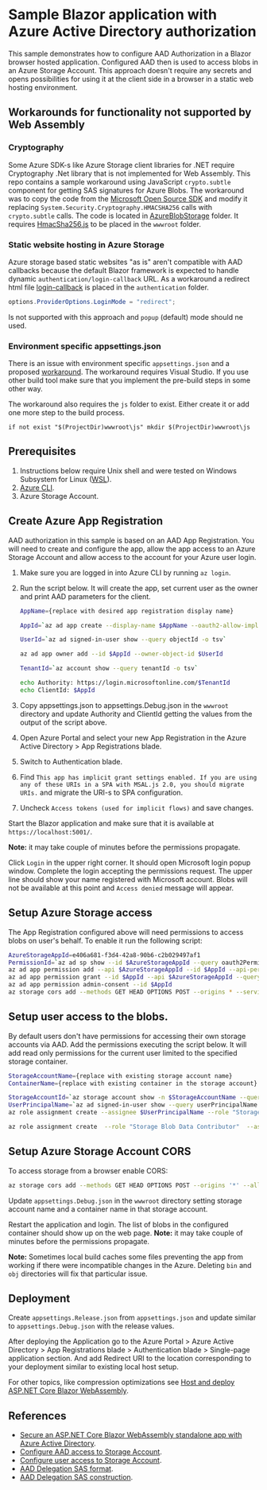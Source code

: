 # Sample Blazor application with Azure Active Directory authorization

This sample demonstrates how to configure AAD Authorization in a Blazor browser hosted application. Configured AAD then is used to access blobs in an Azure Storage Account. This approach doesn't require any secrets and opens possibilities for using it at the client side in a browser in a static web hosting environment.

## Workarounds for functionality not supported by Web Assembly

### Cryptography

Some Azure SDK-s like Azure Storage client libraries for .NET require Cryptography .Net library that is not implemented for Web Assembly. This repo contains a sample workaround using JavaScript `crypto.subtle` component for getting SAS signatures for Azure Blobs. The workaround was to copy the code from the [Microsoft Open Source SDK](https://github.com/Azure/azure-sdk-for-net) and modify it replacing `System.Security.Cryptography.HMACSHA256` calls with `crypto.subtle` calls. The code is located in [AzureBlobStorage](./AzureBlobStorage) folder. It requires [HmacSha256.js](./wwwroot/HmacSha256.js) to be placed in the `wwwroot` folder.

### Static website hosting in Azure Storage

Azure storage based static websites "as is" aren't compatible with AAD callbacks because the default Blazor framework is expected to handle dynamic `authentication/login-callback` URL. As a workaround a redirect html file [login-callback](./wwwroot/authentication/login-callback) is placed in the `authentication` folder.

``` c#
options.ProviderOptions.LoginMode = "redirect";
```
Is not supported with this approach and `popup` (default) mode should ne used.

### Environment specific appsettings.json

There is an issue with environment specific `appsettings.json` and a proposed [workaround](https://github.com/dotnet/aspnetcore/issues/25152#issuecomment-718698235). The workaround requires Visual Studio. If you use other build tool make sure that you implement the pre-build steps in some other way.

The workaround also requires the `js` folder to exist. Either create it or add one more step to the build process.

```
if not exist "$(ProjectDir)wwwroot\js" mkdir $(ProjectDir)wwwroot\js
```

## Prerequisites
1. Instructions below require Unix shell and were tested on Windows Subsystem for Linux ([WSL](https://docs.microsoft.com/en-us/windows/wsl/install-win10)).
1. [Azure CLI](https://docs.microsoft.com/en-us/cli/azure/install-azure-cli).
1. Azure Storage Account.

## Create Azure App Registration

AAD authorization in this sample is based on an AAD App Registration. You will need to create and configure the app, allow the app access to an Azure Storage Account and allow access to the account for your Azure user login.

1. Make sure you are logged in into Azure CLI by running `az login`.
1. Run the script below. It will create the app, set current user as the owner and print AAD parameters for the client.

    ``` bash
    AppName={replace with desired app registration display name}

    AppId=`az ad app create --display-name $AppName --oauth2-allow-implicit-flow true --reply-urls https://localhost:5001/authentication/login-callback --query appId -o tsv`

    UserId=`az ad signed-in-user show --query objectId -o tsv`

    az ad app owner add --id $AppId --owner-object-id $UserId

    TenantId=`az account show --query tenantId -o tsv`
    
    echo Authority: https://login.microsoftonline.com/$TenantId
    echo ClientId: $AppId
    ```
1. Copy appsettings.json to appsettings.Debug.json in the `wwwroot` directory and update Authority and ClientId getting the values from the output of the script above.
1. Open Azure Portal and select your new App Registration in the Azure Active Directory > App Registrations blade.
1. Switch to Authentication blade.
1. Find `This app has implicit grant settings enabled. If you are using any of these URIs in a SPA with MSAL.js 2.0, you should migrate URIs.` and migrate the URI-s to SPA configuration.
1. Uncheck `Access tokens (used for implicit flows)` and save changes.

Start the Blazor application and make sure that it is available at `https://localhost:5001/`.

**Note:** it may take couple of minutes before the permissions propagate.

Click `Login` in the upper right corner. It should open Microsoft login popup window. Complete the login accepting the permissions request. The upper line should show your name registered with Microsoft account. Blobs will not be available at this point and `Access denied` message will appear.

## Setup Azure Storage access

The App Registration configured above will need permissions to access blobs on user's behalf. To enable it run the following script:

``` bash
AzureStorageAppId=e406a681-f3d4-42a8-90b6-c2b029497af1
PermissionId=`az ad sp show --id $AzureStorageAppId --query oauth2Permissions[0].id -o tsv`
az ad app permission add --api $AzureStorageAppId --id $AppId --api-permissions $PermissionId=Scope
az ad app permission grant --id $AppId --api $AzureStorageAppId --query resourceId
az ad app permission admin-consent --id $AppId
az storage cors add --methods GET HEAD OPTIONS POST --origins * --services b --account-name 
```

## Setup user access to the blobs.

By default users don't have permissions for accessing their own storage accounts via AAD. Add the permissions executing the script below. It will add read only permissions for the current user limited to the specified storage container.

``` bash
StorageAccountName={replace with existing storage account name}
ContainerName={replace with existing container in the storage account}

StorageAccountId=`az storage account show -n $StorageAccountName --query id -o tsv`
UserPrincipalName=`az ad signed-in-user show --query userPrincipalName -o tsv`
az role assignment create --assignee $UserPrincipalName --role "Storage Blob Data Reader" --scope $StorageAccountId/blobServices/default/containers/$ContainerName --query id

az role assignment create  --role "Storage Blob Data Contributor"  --assignee $UserPrincipalName --scope $StorageAccountId
```

## Setup Azure Storage Account CORS

To access storage from a browser enable CORS:

``` bash
az storage cors add --methods GET HEAD OPTIONS POST --origins '*' --allowed-headers '*' --exposed-headers '*' --services b --account-name $StorageAccountName --max-age 3600
```


Update `appsettings.Debug.json` in the `wwwroot` directory setting storage account name and a container name in that storage account.

Restart the application and login. The list of blobs in the configured container should show up on the web page. **Note:** it may take couple of minutes before the permissions propagate.

**Note:** Sometimes local build caches some files preventing the app from working if there were incompatible changes in the Azure. Deleting `bin` and `obj` directories will fix that particular issue.

## Deployment

Create `appsettings.Release.json` from `appsettings.json` and update similar to `appsettings.Debug.json` with the release values.

After deploying the Application go to the 
Azure Portal > Azure Active Directory > App Registrations blade > Authentication blade > Single-page application section.
And add Redirect URI to the location corresponding to your deployment similar to existing local host setup.

For other topics, like compression optimizations see [Host and deploy ASP.NET Core Blazor WebAssembly](https://docs.microsoft.com/en-us/aspnet/core/blazor/host-and-deploy/webassembly?view=aspnetcore-5.0).

## References

- [Secure an ASP.NET Core Blazor WebAssembly standalone app with Azure Active Directory](https://docs.microsoft.com/en-us/aspnet/core/blazor/security/webassembly/standalone-with-azure-active-directory?view=aspnetcore-5.0).
- [Configure AAD access to Storage Account](https://docs.microsoft.com/en-us/azure/storage/common/storage-auth-aad-app?tabs=dotnet#view-and-run-the-completed-sample).
- [Configure user access to Storage Account](https://docs.microsoft.com/en-us/azure/storage/common/storage-auth-aad-rbac-portal#assign-azure-roles-using-the-azure-portal).
- [AAD Delegation SAS format](https://docs.microsoft.com/en-us/rest/api/storageservices/create-user-delegation-sas).
- [AAD Delegation SAS construction](https://docs.microsoft.com/en-us/azure/storage/blobs/storage-blob-user-delegation-sas-create-dotnet).